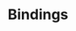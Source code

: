 ---
pcx_content_type: navigation
title: Bindings

external_link: /workers/runtime-apis/bindings/
_build:
  publishResources: false
  render: never

meta:
  description: Cloudflare Workers 可用的各种绑定。
---